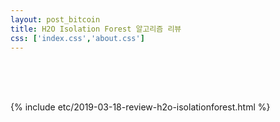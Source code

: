 ```yaml
---
layout: post_bitcoin
title: H2O Isolation Forest 알고리즘 리뷰 
css: ['index.css','about.css']  
---
```


<br>

<br>

<br>

{% include etc/2019-03-18-review-h2o-isolationforest.html %}